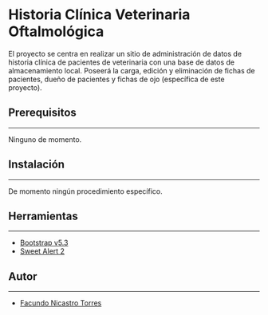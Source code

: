 # Historia Clínica Veterinaria Oftalmológica

El proyecto se centra en realizar un sitio de administración de datos de historia clínica de pacientes de veterinaria con una base de datos de almacenamiento local. 
Poseerá la carga, edición y eliminación de fichas de pacientes, dueño de pacientes y fichas de ojo (específica de este proyecto).

## Prerequisitos
---
Ninguno de momento.


## Instalación
---
De momento ningún procedimiento específico.

## Herramientas
---
- [Bootstrap v5.3](https://getbootstrap.com)
- [Sweet Alert 2](https://sweetalert2.github.io)

## Autor
---
- [Facundo Nicastro Torres](https://github.com/FNicastroTorresDev)

